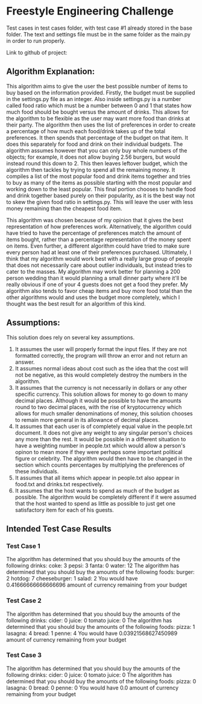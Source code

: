# Freestyle Engineering Challenge

Test cases in test cases folder, with test case #1 already stored in the base folder. The text and settings file must be in the same folder as the main.py in order to run properly.

Link to github of project:


## Algorithm Explanation:

This algorithm aims to give the user the best possible number of items to buy based on the information provided. Firstly, the budget must be supplied in the settings.py file as an integer. Also inside settings.py is a number called food ratio which must be a number between 0 and 1 that states how much food should be bought versus the amount of drinks. This allows for the algorithm to be flexible as the user may want more food than drinks at their party. The algorithm then uses the list of preferences in order to create a percentage of how much each food/drink takes up of the total preferences. It then spends that percentage of the budget on that item. It does this separately for food and drink on their individual budgets. The algorithm assumes however that you can only buy whole numbers of the objects; for example, it does not allow buying 2.56 burgers, but would instead round this down to 2. This then leaves leftover budget, which the algorithm then tackles by trying to spend all the remaining money. It compiles a list of the most popular food and drink items together and tries to buy as many of the items as possible starting with the most popular and working down to the least popular. This final portion chooses to handle food and drink together based purely on their popularity, as it is the best way not to skew the given food ratio in settings.py. This will leave the user with less money remaining than the cheapest food item.

This algorithm was chosen because of my opinion that it gives the best representation of how preferences work. Alternatively, the algorithm could have tried to have the percentage of preferences match the amount of items bought, rather than a percentage representation of the money spent on items. Even further, a different algorithm could have tried to make sure every person had at least one of their preferences purchased. Ultimately, I think that my algorithm would work best with a really large group of people that does not necessarily care about outlier individuals, but instead tries to cater to the masses. My algorithm may work better for planning a 200 person wedding than it would planning a small dinner party where it'll be really obvious if one of your 4 guests does not get a food they prefer. My algorithm also tends to favor cheap items and buy more food total than the other algorithms would and uses the budget more completely, which I thought was the best result for an algorithm of this kind.


## Assumptions:

This solution does rely on several key assumptions.
1. It assumes the user will properly format the input files. If they are not formatted correctly, the program will throw an error and not return an answer. 
2. It assumes normal ideas about cost such as the idea that the cost will not be negative, as this would completely destroy the numbers in the algorithm.
3. It assumes that the currency is not necessarily in dollars or any other specific currency. This solution allows for money to go down to many decimal places. Although it would be possible to have the amounts round to two decimal places, with the rise of kryptocurrency which allows for much smaller denominations of money, this solution chooses to remain more general in its allowance of decimal places.
4. It assumes that each user is of completely equal value in the people.txt document. It does not give any weight to any singular person's choices any more than the rest. It would be possible in a different situation to have a weighting number in people.txt which would allow a person's opinon to mean more if they were perhaps some important political figure or celebrity. The algorithm would then have to be changed in the section which counts percentages by multiplying the preferences of these individuals. 
5. It assumes that all items which appear in people.txt also appear in food.txt and drinks.txt respectively.
6. It assumes that the host wants to spend as much of the budget as possible. The algorithm would be completely different if it were assumed that the host wanted to spend as little as possible to just get one satisfactory item for each of his guests.

## Intended Test Case Results

### Test Case 1

The algorithm has determined that you should buy the amounts of the following drinks: 
coke: 3
pepsi: 3
fanta: 0
water: 12
The algorithm has determined that you should buy the amounts of the following foods: 
burger: 2
hotdog: 7
cheeseburger: 1
salad: 2
You would have 0.41666666666666696 amount of currency remaining from your budget

### Test Case 2

The algorithm has determined that you should buy the amounts of the following drinks: 
cider: 0
juice: 0
tomato juice: 0
The algorithm has determined that you should buy the amounts of the following foods: 
pizza: 1
lasagna: 4
bread: 1
penne: 4
You would have 0.03921568627450989 amount of currency remaining from your budget

### Test Case 3

The algorithm has determined that you should buy the amounts of the following drinks: 
cider: 0
juice: 0
tomato juice: 0
The algorithm has determined that you should buy the amounts of the following foods: 
pizza: 0
lasagna: 0
bread: 0
penne: 0
You would have 0.0 amount of currency remaining from your budget